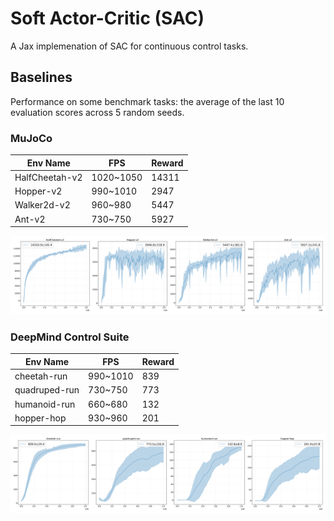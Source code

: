 # Soft Actor-Critic (SAC)

A Jax implemenation of SAC for continuous control tasks.

## Baselines

Performance on some benchmark tasks: the average of the last 10 evaluation scores across 5 random seeds.

### MuJoCo


|     Env Name    |     FPS     |  Reward  |
|-----------------|-------------|----------|
|  HalfCheetah-v2 |  1020~1050  |  14311   |
|  Hopper-v2      |  990~1010   |   2947   |
|  Walker2d-v2    |  960~980    |   5447   |
|  Ant-v2         |  730~750    |   5927   |

![](imgs/mujoco.png)

### DeepMind Control Suite

|     Env Name    |     FPS     |  Reward  |
|-----------------|-------------|----------|
|  cheetah-run    |   990~1010  |   839    |
|  quadruped-run  |   730~750   |   773    | 
|  humanoid-run   |   660~680   |   132    |
|  hopper-hop     |   930~960   |   201    |

![](imgs/dmc.png)
